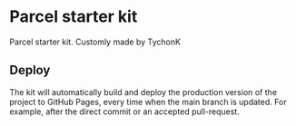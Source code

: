 # Parcel starter kit
Parcel starter kit. Customly made by TychonK

## Deploy
The kit will automatically build and deploy the production version of the project to GitHub Pages, every time when the main branch is updated. For example, after the direct commit or an accepted pull-request. 